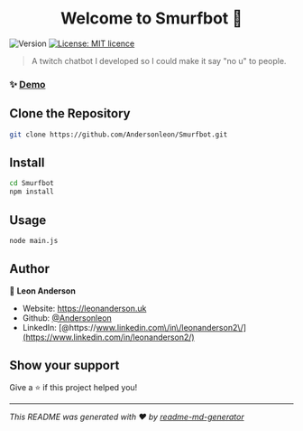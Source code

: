<h1 align="center">Welcome to Smurfbot 👋</h1>
<p>
  <img alt="Version" src="https://img.shields.io/badge/version-1.0.0-blue.svg?cacheSeconds=2592000" />
  <a href="#" target="_blank">
    <img alt="License: MIT licence" src="https://img.shields.io/badge/License-MIT licence-yellow.svg" />
  </a>
</p>

> A twitch chatbot I developed so I could make it say &#34;no u&#34; to people.

### ✨ [Demo](https://smurfbot.com)

## Clone the Repository 
```sh
git clone https://github.com/Andersonleon/Smurfbot.git
```


## Install

```sh
cd Smurfbot
npm install
```

## Usage

```sh
node main.js
```



## Author

👤 **Leon Anderson**

* Website: https://leonanderson.uk
* Github: [@Andersonleon](https://github.com/Andersonleon)
* LinkedIn: [@https:\/\/www.linkedin.com\/in\/leonanderson2\/](https://www.linkedin.com/in/leonanderson2/)

## Show your support

Give a ⭐️ if this project helped you!

***
_This README was generated with ❤️ by [readme-md-generator](https://github.com/kefranabg/readme-md-generator)_

